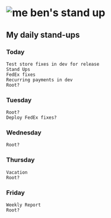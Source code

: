 # ![me](https://avatars2.githubusercontent.com/u/5232044?s=50&v=4) ben's stand up

## My daily stand-ups

### Today
    
    Test store fixes in dev for release
    Stand Ups
    FedEx fixes
    Recurring payments in dev
    Root?

### Tuesday

    Root?
    Deploy FedEx fixes?
    
### Wednesday
    
    Root?
    
### Thursday

    Vacation
    Root?
    
### Friday

    Weekly Report
    Root?
